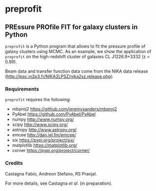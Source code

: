 # preprofit
## PREssure PROfile FIT for galaxy clusters in Python
`preprofit` is a Python program that allows to fit the pressure profile of galaxy clusters using MCMC.
As an example, we show the application of `preprofit` on the high-redshift cluster of galaxies CL J1226.9+3332 (z = 0.89).

Beam data and transfer function data come from the NIKA data release (http://lpsc.in2p3.fr/NIKA2LPSZ/nika2sz.release.php).

### Requirements
`preprofit` requires the following:
- mbproj2 https://github.com/jeremysanders/mbproj2
- PyAbel https://github.com/PyAbel/PyAbel
- numpy http://www.numpy.org/
- scipy http://www.scipy.org/
- astropy http://www.astropy.org/
- emcee http://dan.iel.fm/emcee/
- six https://pypi.org/project/six/
- matplotlib https://matplotlib.org/
- corner https://pypi.org/project/corner/

### Credits
Castagna Fabio, Andreon Stefano, RS Pranjal.

For more details, see Castagna _et al_. (in preparation).
